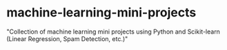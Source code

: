 # machine-learning-mini-projects
"Collection of machine learning mini projects using Python and Scikit-learn (Linear Regression, Spam Detection, etc.)"
